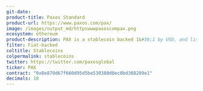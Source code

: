 ```yaml
---
git-date:
product-title: Paxos Standard
product-url: https://www.paxos.com/pax/
image: /images/output_md/httpswwwpaxoscompax.png
ecosystem: ethereum
product-description: PAX is a stablecoin backed 1&#58;1 by USD, and listed on over 90 exchanges.
filter: Fiat-backed
coltitle: Stablecoins
colpermalink: stablecoins
twitter: https://twitter.com/paxosglobal
ticker: PAX
contract: "0x8e870d67f660d95d5be530380d0ec0bd388289e1"
decimals: 18
---
```

